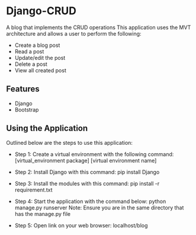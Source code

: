 # Django-CRUD
A blog that implements the CRUD operations
This application uses the MVT architecture and allows a user to perform the following:
- Create a blog post
- Read a post
- Update/edit the post
- Delete a post
- View all created post

## Features
- Django
- Bootstrap

## Using the Application

Outlined below are the steps to use this application:

- Step 1: Create a virtual environment with the following command:
[virtual_environment package] [virtual environment name]


- Step 2: Install Django with this command:
pip install Django


- Step 3: Install the modules with this command:
pip install -r requirement.txt


- Step 4: Start the application with the command below:
python manage.py runserver
Note: Ensure you are in the same directory that has the manage.py file


- Step 5: Open link on your web browser: localhost/blog

